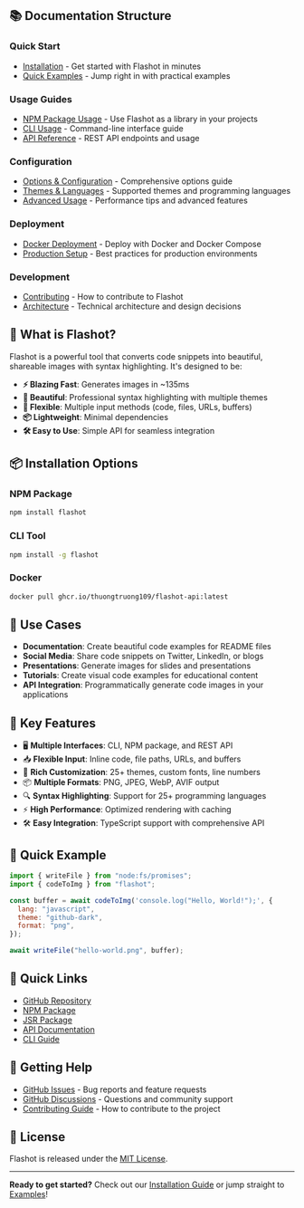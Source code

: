 ## 📚 Documentation Structure

### Quick Start

- [Installation](./installation.md) - Get started with Flashot in minutes
- [Quick Examples](./examples.md) - Jump right in with practical examples

### Usage Guides

- [NPM Package Usage](./npm-usage.md) - Use Flashot as a library in your projects
- [CLI Usage](./cli-usage.md) - Command-line interface guide
- [API Reference](./api-reference.md) - REST API endpoints and usage

### Configuration

- [Options & Configuration](./configuration.md) - Comprehensive options guide
- [Themes & Languages](./themes-languages.md) - Supported themes and programming languages
- [Advanced Usage](./advanced.md) - Performance tips and advanced features

### Deployment

- [Docker Deployment](./docker.md) - Deploy with Docker and Docker Compose
- [Production Setup](./production.md) - Best practices for production environments

### Development

- [Contributing](./contributing.md) - How to contribute to Flashot
- [Architecture](./architecture.md) - Technical architecture and design decisions

## 🚀 What is Flashot?

Flashot is a powerful tool that converts code snippets into beautiful, shareable images with syntax highlighting. It's designed to be:

- **⚡ Blazing Fast**: Generates images in ~135ms
- **🎨 Beautiful**: Professional syntax highlighting with multiple themes
- **🔧 Flexible**: Multiple input methods (code, files, URLs, buffers)
- **📦 Lightweight**: Minimal dependencies
- **🛠️ Easy to Use**: Simple API for seamless integration

## 📦 Installation Options

### NPM Package

```bash
npm install flashot
```

### CLI Tool

```bash
npm install -g flashot
```

### Docker

```bash
docker pull ghcr.io/thuongtruong109/flashot-api:latest
```

## 🎯 Use Cases

- **Documentation**: Create beautiful code examples for README files
- **Social Media**: Share code snippets on Twitter, LinkedIn, or blogs
- **Presentations**: Generate images for slides and presentations
- **Tutorials**: Create visual code examples for educational content
- **API Integration**: Programmatically generate code images in your applications

## 🌟 Key Features

- 🖥️ **Multiple Interfaces**: CLI, NPM package, and REST API
- 📥 **Flexible Input**: Inline code, file paths, URLs, and buffers
- 🎨 **Rich Customization**: 25+ themes, custom fonts, line numbers
- 📦 **Multiple Formats**: PNG, JPEG, WebP, AVIF output
- 🔍 **Syntax Highlighting**: Support for 25+ programming languages
- ⚡ **High Performance**: Optimized rendering with caching
- 🛠️ **Easy Integration**: TypeScript support with comprehensive API

## 📖 Quick Example

```javascript
import { writeFile } from "node:fs/promises";
import { codeToImg } from "flashot";

const buffer = await codeToImg('console.log("Hello, World!");', {
  lang: "javascript",
  theme: "github-dark",
  format: "png",
});

await writeFile("hello-world.png", buffer);
```

## 🔗 Quick Links

- [GitHub Repository](https://github.com/thuongtruong109/flashot)
- [NPM Package](https://npmjs.com/package/flashot)
- [JSR Package](https://jsr.io/@thuongtruong/flashot)
- [API Documentation](./api-reference.md)
- [CLI Guide](./cli-usage.md)

## 🤝 Getting Help

- [GitHub Issues](https://github.com/thuongtruong109/flashot/issues) - Bug reports and feature requests
- [GitHub Discussions](https://github.com/thuongtruong109/flashot/discussions) - Questions and community support
- [Contributing Guide](./contributing.md) - How to contribute to the project

## 📄 License

Flashot is released under the [MIT License](https://github.com/thuongtruong109/flashot/blob/main/LICENSE).

---

**Ready to get started?** Check out our [Installation Guide](./installation.md) or jump straight to [Examples](./examples.md)!
